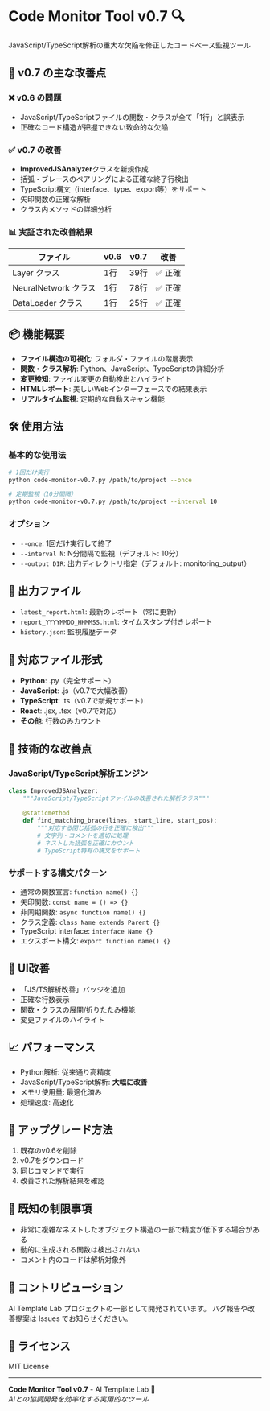 # Code Monitor Tool v0.7 🔍

JavaScript/TypeScript解析の重大な欠陥を修正したコードベース監視ツール

## 🚀 v0.7 の主な改善点

### ❌ v0.6 の問題
- JavaScript/TypeScriptファイルの関数・クラスが全て「1行」と誤表示
- 正確なコード構造が把握できない致命的な欠陥

### ✅ v0.7 の改善
- **ImprovedJSAnalyzer**クラスを新規作成
- 括弧・ブレースのペアリングによる正確な終了行検出
- TypeScript構文（interface、type、export等）をサポート
- 矢印関数の正確な解析
- クラス内メソッドの詳細分析

### 📊 実証された改善結果
| ファイル | v0.6 | v0.7 | 改善 |
|----------|------|------|------|
| Layer クラス | 1行 | 39行 | ✅ 正確 |
| NeuralNetwork クラス | 1行 | 78行 | ✅ 正確 |
| DataLoader クラス | 1行 | 25行 | ✅ 正確 |

## 📦 機能概要

- **ファイル構造の可視化**: フォルダ・ファイルの階層表示
- **関数・クラス解析**: Python、JavaScript、TypeScriptの詳細分析
- **変更検知**: ファイル変更の自動検出とハイライト
- **HTMLレポート**: 美しいWebインターフェースでの結果表示
- **リアルタイム監視**: 定期的な自動スキャン機能

## 🛠️ 使用方法

### 基本的な使用法
```bash
# 1回だけ実行
python code-monitor-v0.7.py /path/to/project --once

# 定期監視（10分間隔）
python code-monitor-v0.7.py /path/to/project --interval 10
```

### オプション
- `--once`: 1回だけ実行して終了
- `--interval N`: N分間隔で監視（デフォルト: 10分）
- `--output DIR`: 出力ディレクトリ指定（デフォルト: monitoring_output）

## 📁 出力ファイル
- `latest_report.html`: 最新のレポート（常に更新）
- `report_YYYYMMDD_HHMMSS.html`: タイムスタンプ付きレポート
- `history.json`: 監視履歴データ

## 🎯 対応ファイル形式
- **Python**: .py（完全サポート）
- **JavaScript**: .js（v0.7で大幅改善）
- **TypeScript**: .ts（v0.7で新規サポート）
- **React**: .jsx, .tsx（v0.7で対応）
- **その他**: 行数のみカウント

## 🔧 技術的な改善点

### JavaScript/TypeScript解析エンジン
```python
class ImprovedJSAnalyzer:
    """JavaScript/TypeScriptファイルの改善された解析クラス"""
    
    @staticmethod
    def find_matching_brace(lines, start_line, start_pos):
        """対応する閉じ括弧の行を正確に検出"""
        # 文字列・コメントを適切に処理
        # ネストした括弧を正確にカウント
        # TypeScript特有の構文をサポート
```

### サポートする構文パターン
- 通常の関数宣言: `function name() {}`
- 矢印関数: `const name = () => {}`
- 非同期関数: `async function name() {}`
- クラス定義: `class Name extends Parent {}`
- TypeScript interface: `interface Name {}`
- エクスポート構文: `export function name() {}`

## 🎨 UI改善
- 「JS/TS解析改善」バッジを追加
- 正確な行数表示
- 関数・クラスの展開/折りたたみ機能
- 変更ファイルのハイライト

## 📈 パフォーマンス
- Python解析: 従来通り高精度
- JavaScript/TypeScript解析: **大幅に改善**
- メモリ使用量: 最適化済み
- 処理速度: 高速化

## 🔄 アップグレード方法
1. 既存のv0.6を削除
2. v0.7をダウンロード
3. 同じコマンドで実行
4. 改善された解析結果を確認

## 🐛 既知の制限事項
- 非常に複雑なネストしたオブジェクト構造の一部で精度が低下する場合がある
- 動的に生成される関数は検出されない
- コメント内のコードは解析対象外

## 🤝 コントリビューション
AI Template Lab プロジェクトの一部として開発されています。
バグ報告や改善提案は Issues でお知らせください。

## 📄 ライセンス
MIT License

---
**Code Monitor Tool v0.7** - AI Template Lab 🧪  
*AIとの協調開発を効率化する実用的なツール*